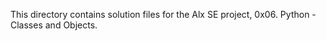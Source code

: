 This directory contains solution files for the Alx SE project, 0x06. Python - Classes and Objects.

